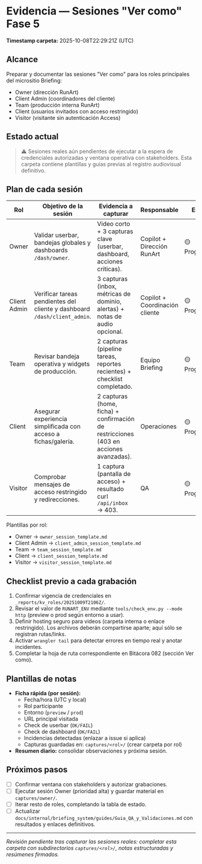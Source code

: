 # Evidencia — Sesiones "Ver como" Fase 5

**Timestamp carpeta:** 2025-10-08T22:29:21Z (UTC)

## Alcance
Preparar y documentar las sesiones "Ver como" para los roles principales del micrositio Briefing:

- Owner (dirección RunArt)
- Client Admin (coordinadores del cliente)
- Team (producción interna RunArt)
- Client (usuarios invitados con acceso restringido)
- Visitor (visitante sin autenticación Access)

## Estado actual
> ⚠️ Sesiones reales aún pendientes de ejecutar a la espera de credenciales autorizadas y ventana operativa con stakeholders. Esta carpeta contiene plantillas y guías previas al registro audiovisual definitivo.

## Plan de cada sesión
| Rol | Objetivo de la sesión | Evidencia a capturar | Responsable | Estado |
| --- | --- | --- | --- | --- |
| Owner | Validar userbar, bandejas globales y dashboards `/dash/owner`. | Video corto + 3 capturas clave (userbar, dashboard, acciones críticas). | Copilot + Dirección RunArt | 🟡 Programada |
| Client Admin | Verificar tareas pendientes del cliente y dashboard `/dash/client_admin`. | 3 capturas (inbox, métricas de dominio, alertas) + notas de audio opcional. | Copilot + Coordinación cliente | 🟡 Programada |
| Team | Revisar bandeja operativa y widgets de producción. | 2 capturas (pipeline tareas, reportes recientes) + checklist completado. | Equipo Briefing | 🟡 Programada |
| Client | Asegurar experiencia simplificada con acceso a fichas/galería. | 2 capturas (home, ficha) + confirmación de restricciones (403 en acciones avanzadas). | Operaciones | 🟡 Programada |
| Visitor | Comprobar mensajes de acceso restringido y redirecciones. | 1 captura (pantalla de acceso) + resultado curl `/api/inbox` → 403. | QA | 🟡 Programada |

Plantillas por rol:
- Owner → `owner_session_template.md`
- Client Admin → `client_admin_session_template.md`
- Team → `team_session_template.md`
- Client → `client_session_template.md`
- Visitor → `visitor_session_template.md`

## Checklist previo a cada grabación
1. Confirmar vigencia de credenciales en `_reports/kv_roles/20251009T2106Z/`.
2. Revisar el valor de `RUNART_ENV` mediante `tools/check_env.py --mode http` (preview o prod según entorno a usar).
3. Definir hosting seguro para videos (carpeta interna o enlace restringido). Los archivos deberán compartirse aparte; aquí sólo se registran rutas/links.
4. Activar `wrangler tail` para detectar errores en tiempo real y anotar incidentes.
5. Completar la hoja de ruta correspondiente en Bitácora 082 (sección Ver como).

## Plantillas de notas
- **Ficha rápida (por sesión):**
  - Fecha/hora (UTC y local)
  - Rol participante
  - Entorno (`preview` / `prod`)
  - URL principal visitada
  - Check de userbar (`OK/FAIL`)
  - Check de dashboard (`OK/FAIL`)
  - Incidencias detectadas (enlazar a issue si aplica)
  - Capturas guardadas en: `captures/<rol>/` (crear carpeta por rol)
- **Resumen diario:** consolidar observaciones y próxima sesión.

## Próximos pasos
- [ ] Confirmar ventana con stakeholders y autorizar grabaciones.
- [ ] Ejecutar sesión Owner (prioridad alta) y guardar material en `captures/owner/`.
- [ ] Iterar resto de roles, completando la tabla de estado.
- [ ] Actualizar `docs/internal/briefing_system/guides/Guia_QA_y_Validaciones.md` con resultados y enlaces definitivos.

---
_Revisión pendiente tras capturar las sesiones reales: completar esta carpeta con subdirectorios `captures/<rol>/`, notas estructuradas y resúmenes firmados._
